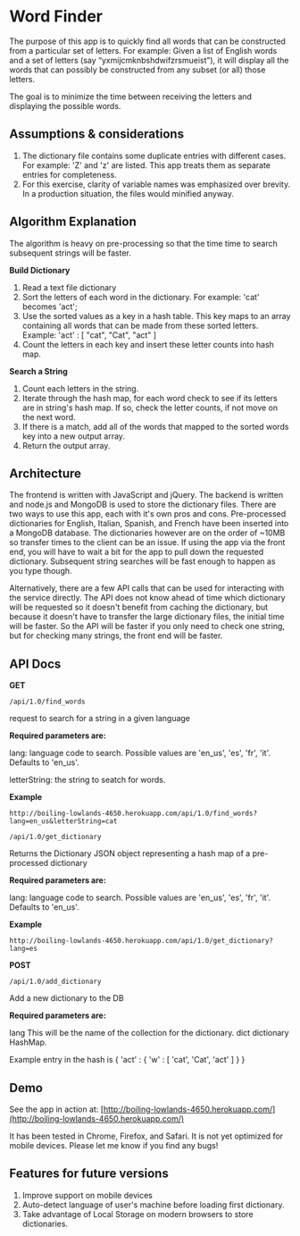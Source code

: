 Word Finder
==============
The purpose of this app is to quickly find all words that can be constructed from a particular set of letters.
For example: Given a list of English words and a set of letters (say “yxmijcmknbshdwifzrsmueist”), it will display all the words that can possibly be constructed from any subset (or all) those letters.

The goal is to minimize the time between receiving the letters and displaying the possible words.

Assumptions & considerations
----------------------------
1. The dictionary file contains some duplicate entries with different cases.  For example: 'Z' and 'z' are listed.  This app treats them as separate entries for completeness.
2. For this exercise, clarity of variable names was emphasized over brevity.  In a production situation, the files would minified anyway.

Algorithm Explanation
---------------------
The algorithm is heavy on pre-processing so that the time time to search subsequent strings will be faster.

__Build Dictionary__

1. Read a text file dictionary
2. Sort the letters of each word in the dictionary.  For example: 'cat' becomes 'act';
3. Use the sorted values as a key in a hash table.  This key maps to an array containing all words that can be made from these sorted letters.  Example: 'act' : [ "cat", "Cat", "act" ]
4. Count the letters in each key and insert these letter counts into hash map.

__Search a String__
1. Count each letters in the string.
2. Iterate through the hash map, for each word check to see if its letters are in string's hash map. If so, check the letter counts, if not move on the next word.
3. If there is a match, add all of the words that mapped to the sorted words key into a new output array.
4. Return the output array.


Architecture
------------
The frontend is written with JavaScript and jQuery.  The backend is written and node.js and MongoDB is used to store the dictionary files.   There are two ways to use this app, each with it's own pros and cons.  Pre-processed dictionaries for English, Italian, Spanish, and French have been inserted into a MongoDB database.  The dictionaries however are on the order of ~10MB so transfer times to the client can be an issue.  If using the app via the front end, you will have to wait a bit for the app to pull down the requested dictionary.  Subsequent string searches will be fast enough to happen as you type though.

Alternatively, there are a few API calls that can be used for interacting with the service directly.  The API does not know ahead of time which dictionary will be requested so it doesn't benefit from caching the dictionary, but because it doesn't have to transfer the large dictionary files, the initial time will be faster.  So the API will be faster if you only need to check one string, but for checking many strings, the front end will be faster.           

API Docs
--------
__GET__

```/api/1.0/find_words```

request to search for a string in a given language

__Required parameters are:__ 

lang: language code to search.  Possible values are 'en_us', 'es', 'fr', 'it'. Defaults to 'en_us'.

letterString: the string to seatch for words.

__Example__

```http://boiling-lowlands-4650.herokuapp.com/api/1.0/find_words?lang=en_us&letterString=cat```

```/api/1.0/get_dictionary```

Returns the Dictionary JSON object representing a hash map of a pre-processed dictionary

__Required parameters are:__ 

lang: language code to search.  Possible values are 'en_us', 'es', 'fr', 'it'. Defaults to 'en_us'.

__Example__

```http://boiling-lowlands-4650.herokuapp.com/api/1.0/get_dictionary?lang=es```

__POST__

```/api/1.0/add_dictionary```

Add a new dictionary to the DB

__Required parameters are:__ 

lang  This will be the name of the collection for the dictionary. 
dict dictionary HashMap.  

Example entry in the hash is { 'act' : { 'w' : [ 'cat', 'Cat', 'act' ] } }


Demo
-----
See the app in action at: [http://boiling-lowlands-4650.herokuapp.com/](http://boiling-lowlands-4650.herokuapp.com/)

It has been tested in Chrome, Firefox, and Safari.  It is not yet optimized for mobile devices.  Please let me know if you find any bugs!

Features for future versions
----------------------------
1. Improve support on mobile devices
2. Auto-detect language of user's machine before loading first dictionary.
3. Take advantage of Local Storage on modern browsers to store dictionaries.